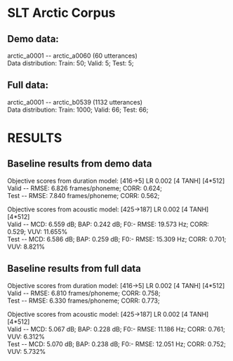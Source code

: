 SLT Arctic Corpus
=================

Demo data: 
----------
arctic_a0001 -- arctic_a0060 (60 utterances) <br/>
Data distribution: Train: 50; Valid: 5; Test: 5;

Full data: 
----------
arctic_a0001 -- arctic_b0539 (1132 utterances) <br/>
Data distribution: Train: 1000; Valid: 66; Test: 66;

RESULTS
=======

Baseline results from demo data
-------------------------------

Objective scores from duration model: [416->5] LR 0.002 [4 TANH] [4*512] <br/>
Valid -- RMSE: 6.826 frames/phoneme; CORR: 0.624;<br/>
Test  -- RMSE: 7.840 frames/phoneme; CORR: 0.562;

Objective scores from acoustic model: [425->187] LR 0.002 [4 TANH] [4*512] <br/>
Valid -- MCD: 6.559 dB; BAP: 0.242 dB; F0:- RMSE: 19.573 Hz; CORR: 0.529; VUV: 11.655%  <br/>
Test  -- MCD: 6.586 dB; BAP: 0.259 dB; F0:- RMSE: 15.309 Hz; CORR: 0.701; VUV: 8.821%

Baseline results from full data
-------------------------------

Objective scores from duration model: [416->5] LR 0.002 [4 TANH] [4*512] <br/>
Valid -- RMSE: 6.810 frames/phoneme; CORR: 0.758; <br/>
Test  -- RMSE: 6.330 frames/phoneme; CORR: 0.773;

Objective scores from acoustic model: [425->187] LR 0.002 [4 TANH] [4*512] <br/>
Valid -- MCD: 5.067 dB; BAP: 0.228 dB; F0:- RMSE: 11.186 Hz; CORR: 0.761; VUV: 6.312%  <br/>
Test  -- MCD: 5.070 dB; BAP: 0.238 dB; F0:- RMSE: 12.051 Hz; CORR: 0.752; VUV: 5.732%


